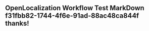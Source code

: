 <properties
ms.topic="hero-topic"
ms.test1="hero-topic"
ms.test2="test"/>

## OpenLocalization Workflow Test MarkDown f31fbb82-1744-4f6e-91ad-88ac48ca844f thanks!
<!--HONumber=Mar16_HO2-->
